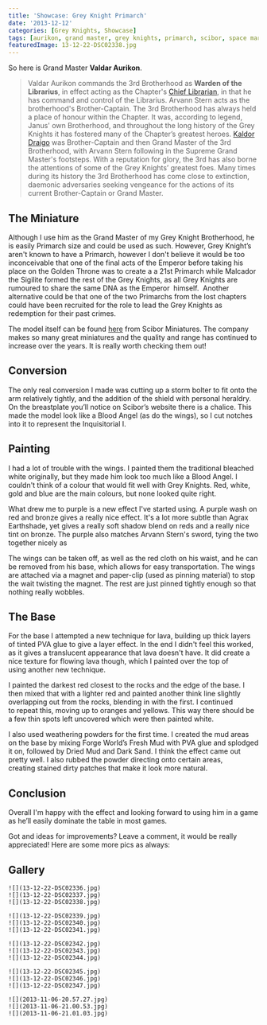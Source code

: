 ```yaml
---
title: 'Showcase: Grey Knight Primarch'
date: '2013-12-12'
categories: [Grey Knights, Showcase]
tags: [aurikon, grand master, grey knights, primarch, scibor, space marine]
featuredImage: 13-12-22-DSC02338.jpg
---
```


So here is Grand Master **Valdar Aurikon**.

> Valdar Aurikon commands the 3rd Brotherhood as **Warden of the Librarius**, in effect acting as the Chapter's [Chief Librarian](http://wh40k.lexicanum.com/wiki/Chief_Librarian 'Chief Librarian'), in that he has command and control of the Librarius. Arvann Stern acts as the brotherhood's Brother-Captain. The 3rd Brotherhood has always held a place of honour within the Chapter. It was, according to legend, Janus' own Brotherhood, and throughout the long history of the Grey Knights it has fostered many of the Chapter’s greatest heroes. [Kaldor Draigo](http://warhammer40k.wikia.com/wiki/Kaldor_Draigo 'Kaldor Draigo') was Brother-Captain and then Grand Master of the 3rd Brotherhood, with Arvann Stern following in the Supreme Grand Master's footsteps. With a reputation for glory, the 3rd has also borne the attentions of some of the Grey Knights’ greatest foes. Many times during its history the 3rd Brotherhood has come close to extinction, daemonic adversaries seeking vengeance for the actions of its current Brother-Captain or Grand Master.

## The Miniature

Although I use him as the Grand Master of my Grey Knight Brotherhood, he is easily Primarch size and could be used as such. However, Grey Knight’s aren't known to have a Primarch, however I don't believe it would be too inconceivable that one of the final acts of the Emperor before taking his place on the Golden Throne was to create a a 21st Primarch while Malcador the Sigilite formed the rest of the Grey Knights, as all Grey Knights are rumoured to share the same DNA as the Emperor  himself.  Another alternative could be that one of the two Primarchs from the lost chapters could have been recruited for the role to lead the Grey Knights as redemption for their past crimes.

The model itself can be found [here](http://web.archive.org/web/20140613143056/http://sciborminiatures.com/en_,shop.php?art=1464 '28mm SF Archangel #2') from Scibor Miniatures. The company makes so many great miniatures and the quality and range has continued to increase over the years. It is really worth checking them out!

## Conversion

The only real conversion I made was cutting up a storm bolter to fit onto the arm relatively tightly, and the addition of the shield with personal heraldry. On the breastplate you’ll notice on Scibor’s website there is a chalice. This made the model look like a Blood Angel (as do the wings), so I cut notches into it to represent the Inquisitorial I.

## Painting

I had a lot of trouble with the wings. I painted them the traditional bleached white originally, but they made him look too much like a Blood Angel. I couldn't think of a colour that would fit well with Grey Knights. Red, white, gold and blue are the main colours, but none looked quite right.

What drew me to purple is a new effect I've started using. A purple wash on red and bronze gives a really nice effect. It's a lot more subtle than Agrax Earthshade, yet gives a really soft shadow blend on reds and a really nice tint on bronze. The purple also matches Arvann Stern's sword, tying the two together nicely as

The wings can be taken off, as well as the red cloth on his waist, and he can be removed from his base, which allows for easy transportation. The wings are attached via a magnet and paper-clip (used as pinning material) to stop the wait twisting the magnet. The rest are just pinned tightly enough so that nothing really wobbles.

## The Base

For the base I attempted a new technique for lava, building up thick layers of tinted PVA glue to give a layer effect. In the end I didn't feel this worked, as it gives a translucent appearance that lava doesn't have. It did create a nice texture for flowing lava though, which I painted over the top of using another new technique.

I painted the darkest red closest to the rocks and the edge of the base. I then mixed that with a lighter red and painted another think line slightly overlapping out from the rocks, blending in with the first. I continued to repeat this, moving up to oranges and yellows. This way there should be a few thin spots left uncovered which were then painted white.

I also used weathering powders for the first time. I created the mud areas on the base by mixing Forge World’s Fresh Mud with PVA glue and splodged it on, followed by Dried Mud and Dark Sand. I think the effect came out pretty well. I also rubbed the powder directing onto certain areas, creating stained dirty patches that make it look more natural.

## Conclusion

Overall I'm happy with the effect and looking forward to using him in a game as he’ll easily dominate the table in most games.

Got and ideas for improvements? Leave a comment, it would be really appreciated! Here are some more pics as always:

## Gallery

```grid|3
![](13-12-22-DSC02336.jpg)
![](13-12-22-DSC02337.jpg)
![](13-12-22-DSC02338.jpg)
```

```grid|3
![](13-12-22-DSC02339.jpg)
![](13-12-22-DSC02340.jpg)
![](13-12-22-DSC02341.jpg)
```

```grid|3
![](13-12-22-DSC02342.jpg)
![](13-12-22-DSC02343.jpg)
![](13-12-22-DSC02344.jpg)
```

```grid|3
![](13-12-22-DSC02345.jpg)
![](13-12-22-DSC02346.jpg)
![](13-12-22-DSC02347.jpg)
```

```grid|3
![](2013-11-06-20.57.27.jpg)
![](2013-11-06-21.00.53.jpg)
![](2013-11-06-21.01.03.jpg)
```
